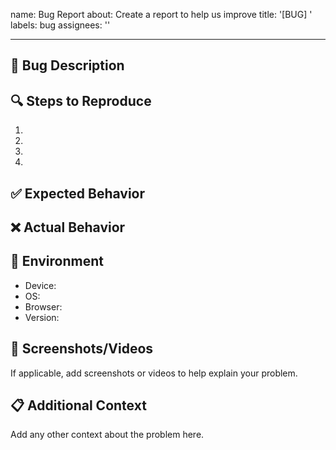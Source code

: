 name: Bug Report
about: Create a report to help us improve
title: '[BUG] '
labels: bug
assignees: ''

---

## 🐛 Bug Description

## 🔍 Steps to Reproduce

1.
2.
3.
4.

## ✅ Expected Behavior

## ❌ Actual Behavior

## 📱 Environment

- Device:
- OS:
- Browser:
- Version:

## 📸 Screenshots/Videos

If applicable, add screenshots or videos to help explain your problem.

## 📋 Additional Context

Add any other context about the problem here.
